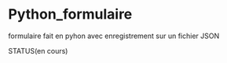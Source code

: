 # Python_formulaire
formulaire fait en pyhon avec enregistrement sur un fichier JSON 

STATUS(en cours)